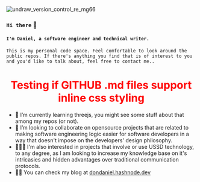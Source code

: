 ![undraw_version_control_re_mg66](https://user-images.githubusercontent.com/66220736/191988276-a7b3c04c-f3d9-4cd6-afb1-4bd4269a6eaf.png)
### ``Hi there`` 👋 
#### ``I'm Daniel, a software engineer and technical writer.``

``This is my personal code space. Feel comfortable to look around the public repos. If there's anything you find that is of interest to you and you'd like to talk about, feel free to contact me..``

<h1 style="text-align: center; color: red">Testing if GITHUB .md files support inline css styling</h1>

- 🌱 I’m currently learning threejs, you might see some stuff about that among my repos (or not).
- 👯 I’m looking to collaborate on opensource projects that are related to making software engineering logic easier for software developers in a way that doesn't impose on the developers' design philosophy.
- 👨🏾‍💻 I'm also interested in projects that involve or use USSD technology, to any degree, as I am looking to increase my knowledge base on it's intricasies and hidden advantages over traditional communication protocols.
- ✍🏽 You can check my blog at [dondaniel.hashnode.dev](https://dondaniel.hashnode.dev)
